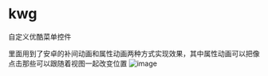 # kwg
自定义优酷菜单控件

里面用到了安卓的补间动画和属性动画两种方式实现效果，其中属性动画可以把像点击那些可以跟随着视图一起改变位置
![image](https://github.com/kwg520/kwg/MyApplication/t0s4c-6m50k.gif)